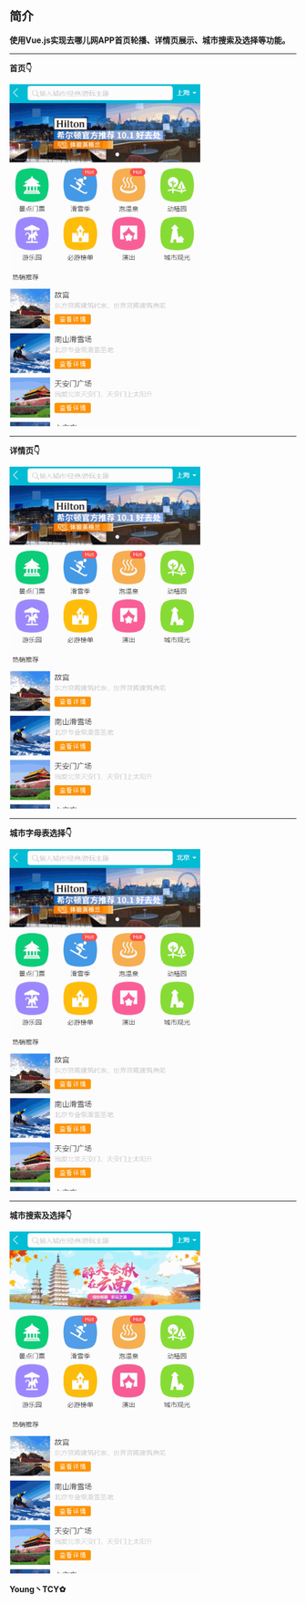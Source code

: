 ## 简介

**使用Vue.js实现去哪儿网APP首页轮播、详情页展示、城市搜索及选择等功能。**

<hr>

**首页👇**

<img src="./GIF/首页.gif" alt="首页" height="600px">

<hr>

**详情页👇**

<img src="./GIF/详情页.gif" alt="详情页" height="600px">

<hr>

**城市字母表选择👇**

<img src="./GIF/字母表.gif" alt="城市搜索及选择页" height="600px">

<hr>

**城市搜索及选择👇**

<img src="./GIF/城市搜索.gif" alt="城市搜索及选择页" height="600px">

**Young丶TCY✿**
